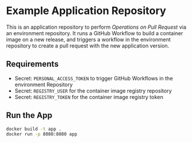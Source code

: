 # Example Application Repository

This is an application repository to perform *Operations on Pull Request* via an environment repository.
It runs a GitHub Workflow to build a container image on a new release, and triggers a workflow in the environment repository to create a pull request with the new application version.

## Requirements

- Secret: `PERSONAL_ACCESS_TOKEN` to trigger GitHub Workflows in the environment Repository
- Secret: `REGISTRY_USER` for the container image registry repository
- Secret: `REGISTRY_TOKEN` for the container image registry token

## Run the App

```bash
docker build -t app .
docker run -p 8080:8080 app
```

